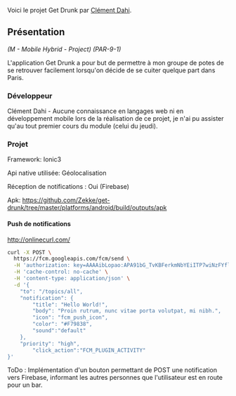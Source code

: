 Voici le projet Get Drunk par [Clément Dahi](clement.dahi@epitech.eu).
## Présentation
*(M - Mobile Hybrid - Project) (PAR-9-1)*

L'application Get Drunk a pour but de permettre à mon groupe de potes de se retrouver facilement lorsqu'on décide de se cuiter quelque part dans Paris.

### Développeur
Clément Dahi - Aucune connaissance en langages web ni en développement mobile lors de la réalisation de ce projet, je n'ai pu assister qu'au tout premier cours du module (celui du jeudi).

### Projet
Framework: Ionic3

Api native utilisée: Géolocalisation

Réception de notifications : Oui (Firebase)

Apk: https://github.com/Zekke/get-drunk/tree/master/platforms/android/build/outputs/apk

#### Push de notifications
http://onlinecurl.com/

```bash
curl -X POST \
  https://fcm.googleapis.com/fcm/send \
  -H 'authorization: key=AAAAibLopao:APA91bG_TvKBFerkmNbYEiITP7wiNzFYflXDucJPVlyQSzQZZlhj4C_AVRlJb-AZbOfeoF-q6yRbIkmyHcKc0nvINAFNth8IM05LGNVtWUFCBmcsObtwDkP-a1LKzSzTHXEBXdBQ21pi' \
  -H 'cache-control: no-cache' \
  -H 'content-type: application/json' \
  -d '{
	"to": "/topics/all",
	"notification": {
	    "title": "Hello World!",
	    "body": "Proin rutrum, nunc vitae porta volutpat, mi nibh.",
        "icon": "fcm_push_icon",
    	"color": "#F79838",
        "sound":"default"
	},
	"priority": "high",
        "click_action":"FCM_PLUGIN_ACTIVITY"
}'
```

ToDo : Implémentation d'un bouton permettant de POST une notification vers Firebase, informant les autres personnes que l'utilisateur est en route pour un bar.

